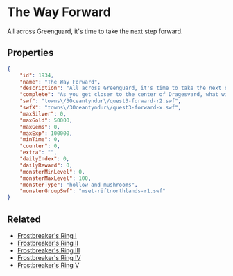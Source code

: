 # The Way Forward

All across Greenguard, it's time to take the next step forward.

## Properties

```json
{
    "id": 1934,
    "name": "The Way Forward",
    "description": "All across Greenguard, it's time to take the next step forward.",
    "complete": "As you get closer to the center of Dragesvard, what will you uncover?",
    "swf": "towns\/3Oceantyndur\/quest3-forward-r2.swf",
    "swfX": "towns\/3Oceantyndur\/quest3-forward-x.swf",
    "maxSilver": 0,
    "maxGold": 50000,
    "maxGems": 0,
    "maxExp": 100000,
    "minTime": 0,
    "counter": 0,
    "extra": "",
    "dailyIndex": 0,
    "dailyReward": 0,
    "monsterMinLevel": 0,
    "monsterMaxLevel": 100,
    "monsterType": "hollow and mushrooms",
    "monsterGroupSwf": "mset-riftnorthlands-r1.swf"
}
```

## Related

- [Frostbreaker's Ring I](../items/20827-frostbreaker-s-ring-i.md)
- [Frostbreaker's Ring II](../items/20828-frostbreaker-s-ring-ii.md)
- [Frostbreaker's Ring III](../items/20829-frostbreaker-s-ring-iii.md)
- [Frostbreaker's Ring IV](../items/20830-frostbreaker-s-ring-iv.md)
- [Frostbreaker's Ring V](../items/20831-frostbreaker-s-ring-v.md)


